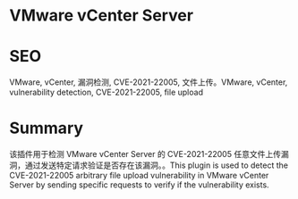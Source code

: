 # VMware vCenter Server
# SEO
VMware, vCenter, 漏洞检测, CVE-2021-22005, 文件上传。VMware, vCenter, vulnerability detection, CVE-2021-22005, file upload
# Summary
该插件用于检测 VMware vCenter Server 的 CVE-2021-22005 任意文件上传漏洞，通过发送特定请求验证是否存在该漏洞。。This plugin is used to detect the CVE-2021-22005 arbitrary file upload vulnerability in VMware vCenter Server by sending specific requests to verify if the vulnerability exists.
